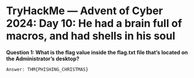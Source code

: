 # TryHackMe — Advent of Cyber 2024: Day 10: He had a brain full of macros, and had shells in his soul

**Question 1: What is the flag value inside the flag.txt file that’s located on the Administrator’s desktop?**

`Answer: THM{PHISHING_CHRISTMAS}`
